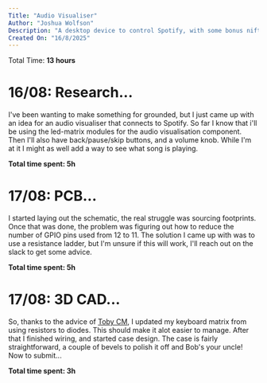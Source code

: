 ```yaml
---
Title: "Audio Visualiser"
Author: "Joshua Wolfson"
Description: "A desktop device to control Spotify, with some bonus nifty visuals."
Created On: "16/8/2025"
---
```


Total Time: **13 hours**

# 16/08: Research...

I've been wanting to make something for grounded, but I just came up with an idea for an audio visualiser that connects to Spotify.
So far I know that i'll be using the led-matrix modules for the audio visualisation component. Then I'll also have back/pause/skip buttons, and a volume knob. While I'm at it I might as well add a way to see what song is playing.

**Total time spent: 5h**

# 17/08: PCB...
I started laying out the schematic, the real struggle was sourcing footprints. Once that was done, the problem was figuring out how to reduce the number of GPIO pins used from 12 to 11. The solution I came up with was to use a resistance ladder, but I'm unsure if this will work, I'll reach out on the slack to get some advice.

**Total time spent: 5h**

# 17/08: 3D CAD...
So, thanks to the advice of [Toby CM](https://github.com/tobycm), I updated my keyboard matrix from using resistors to diodes. This should make it alot easier to manage.
After that I finished wiring, and started case design. The case is fairly straightforward, a couple of bevels to polish it off and Bob's your uncle!
Now to submit...

**Total time spent: 3h**
